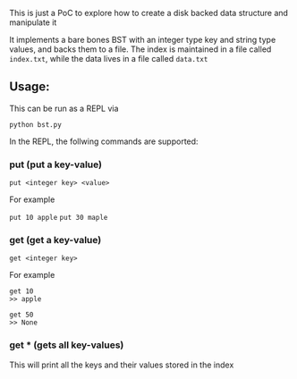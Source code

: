 This is just a PoC to explore how to create a disk backed data structure and manipulate it

It implements a bare bones BST with an integer type key and string type values, and backs them
to a file. The index is maintained in a file called `index.txt`, while the data lives in a file
called `data.txt`

## Usage:
This can be run as a REPL via
```shell
python bst.py
```

In the REPL, the follwing commands are supported:
### put (put a key-value)
`put <integer key> <value>`

For example

`put 10 apple`
`put 30 maple`

### get (get a key-value)

`get <integer key>`

For example

```
get 10
>> apple
```

```
get 50
>> None
```

### get * (gets all key-values)

This will print all the keys and their values stored in the index
